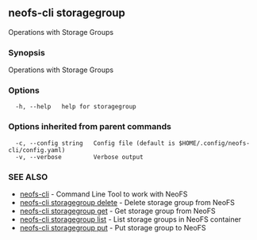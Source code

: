 ## neofs-cli storagegroup

Operations with Storage Groups

### Synopsis

Operations with Storage Groups

### Options

```
  -h, --help   help for storagegroup
```

### Options inherited from parent commands

```
  -c, --config string   Config file (default is $HOME/.config/neofs-cli/config.yaml)
  -v, --verbose         Verbose output
```

### SEE ALSO

* [neofs-cli](neofs-cli.md)	 - Command Line Tool to work with NeoFS
* [neofs-cli storagegroup delete](neofs-cli_storagegroup_delete.md)	 - Delete storage group from NeoFS
* [neofs-cli storagegroup get](neofs-cli_storagegroup_get.md)	 - Get storage group from NeoFS
* [neofs-cli storagegroup list](neofs-cli_storagegroup_list.md)	 - List storage groups in NeoFS container
* [neofs-cli storagegroup put](neofs-cli_storagegroup_put.md)	 - Put storage group to NeoFS

